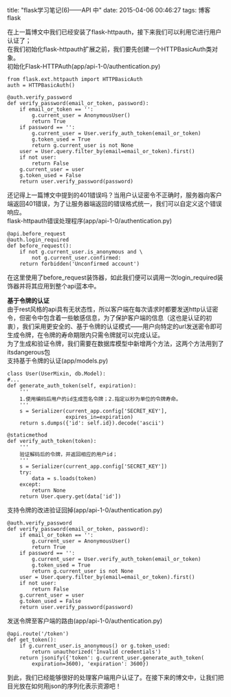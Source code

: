 title: "flask学习笔记(6)——API 中"
date: 2015-04-06 00:46:27
tags: 博客 flask

在上一篇博文中我们已经安装了flask-httpauth，接下来我们可以利用它进行用户认证了；<br/>
在我们初始化flask-httpauth扩展之前，我们要先创建一个HTTPBasicAuth类对象。<br/>
初始化Flask-HTTPAuth(app/api-1-0/authentication.py)

	from flask.ext.httpauth import HTTPBasicAuth
	auth = HTTPBasicAuth()

	@auth.verify_password
	def verify_password(email_or_token, password):
    	if email_or_token == '':
        	g.current_user = AnonymousUser()
        	return True
    	if password == '':
        	g.current_user = User.verify_auth_token(email_or_token)
        	g.token_used = True
        	return g.current_user is not None
    	user = User.query.filter_by(email=email_or_token).first()
    	if not user:
        	return False
    	g.current_user = user
    	g.token_used = False
    	return user.verify_password(password)

还记得上一篇博文中提到的401错误吗？当用户认证密令不正确时，服务器向客户端返回401错误，为了让服务器端返回的错误格式统一，我们可以自定义这个错误响应。<br/>
flask-httpauth错误处理程序(app/api-1-0/authentication.py)
	
	@api.before_request
	@auth.login_required
	def before_request():
    	if not g.current_user.is_anonymous and \
            not g.current_user.confirmed:
        return forbidden('Unconfirmed account')

在这里使用了before_request装饰器，如此我们便可以调用一次login_required装饰器并将其应用到整个api蓝本中。

<strong>基于令牌的认证</strong><br/>
由于rest风格的api具有无状态性，所以客户端在每次请求时都要发送http认证密令，但密令中包含着一些敏感信息，为了保护客户端的信息（这也是认证的初衷），我们采用更安全的、基于令牌的认证模式——用户向特定的url发送密令即可生成令牌，在令牌的寿命期限内只需令牌就可以完成认证。<br/>
为了生成和验证令牌，我们需要在数据库模型中新增两个方法，这两个方法用到了itsdangerous包<br/>
支持基于令牌的认证(app/models.py)

	class User(UserMixin, db.Model):
	#...
	def generate_auth_token(self, expiration):
        '''
		1.使用编码后用户的id生成签名令牌；2.指定以秒为单位的令牌寿命。
		'''
		s = Serializer(current_app.config['SECRET_KEY'],
                       expires_in=expiration)
        return s.dumps({'id': self.id}).decode('ascii')

    @staticmethod
    def verify_auth_token(token):
		'''
		验证解码后的令牌，并返回相应的用户id；
		'''
        s = Serializer(current_app.config['SECRET_KEY'])
        try:
            data = s.loads(token)
        except:
            return None
        return User.query.get(data['id'])

支持令牌的改进验证回掉(app/api-1-0/authentication.py)

	@auth.verify_password
	def verify_password(email_or_token, password):
    	if email_or_token == '':
        	g.current_user = AnonymousUser()
        	return True
    	if password == '':
        	g.current_user = User.verify_auth_token(email_or_token)
        	g.token_used = True
        	return g.current_user is not None
   		user = User.query.filter_by(email=email_or_token).first()
    	if not user:
        	return False
    	g.current_user = user
    	g.token_used = False
    	return user.verify_password(password)

发送令牌至客户端的路由(app/api-1-0/authentication.py)
	
	@api.route('/token')
	def get_token():
    	if g.current_user.is_anonymous() or g.token_used:
        	return unauthorized('Invalid credentials')
    	return jsonify({'token': g.current_user.generate_auth_token(
        	expiration=3600), 'expiration': 3600})

到此，我们已经能够很好的处理客户端用户认证了。在接下来的博文中，让我们把目光放在如何用json的序列化表示资源吧！
